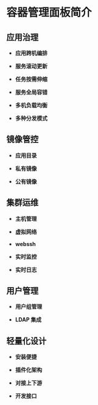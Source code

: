 # 容器管理面板简介

## 应用治理

* **应用跨机编排**

* **服务滚动更新**

* **任务按需伸缩**

* **服务全局容错**

* **多机负载均衡**

* **多种分发模式**
 
## 镜像管控

* **应用目录**

* **私有镜像**

* **公有镜像**
 
## 集群运维

* **主机管理**

* **虚拟网络**

* **webssh**

* **实时监控**

* **实时日志**

## 用户管理

* **用户组管理**

* **LDAP 集成**

## 轻量化设计

* **安装便捷**

* **插件化架构**

* **对接上下游**

* **开发接口**

